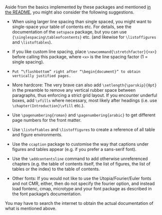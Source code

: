 Aside from the basics implemented by these packages and mentioned [in the README](https://github.com/Foggalong/edinburgh-math-latex/blob/master/README.md), you might also consider the following suggestions.

- When using larger line spacing than single spaced, you might want to single-space your table of contents etc. For details, see the documentation of the `setspace` package, but you can use `{\singlespacing\tableofcontents}` etc. (and likewise for `\listoffigures` and `\listoftables`).

- If you like custom line spacing, place `\newcommand{\stretchfactor}{<x>}` before calling this package, where `<x>` is the line spacing factor (1 = single spacing).

- `Put “\flushbottom” right after “\begin{document}” to obtain vertically justified pages.`

- More hardcore: The very brave can also add `\setlength{\parskip}{0pt}` in the preamble to remove any vertical rubber space between paragraphs, thus enforcing a strict grid layout. If you encounter underful boxes, add `\vfills` where necessary, most likely after headings (i.e. use `\chapter(Introduction}\vfill` etc.).

- Use `\pagenumbering{roman}` and `\pagenumbering{arabic}` to get different page numbers for the front matter.

- Use `\listoftables` and `\listoffigures` to create a reference of all table and figure environments.

- Use the `ccaption` package to customise the way that captions under figures and tables appear (e.g. if you prefer a sans-serif font).

- Use the `\addcontentsline` command to add otherwise unreferenced chapters (e.g. the table of contents itself, the list of figures, the list of tables or the index) to the table of contents.

- Other fonts: If you would not like to use the Utopia/Fourier/Euler fonts and not CMR, either, then do not specify the fourier option, and instead load fontenc, cmap, microtype and your font package as described in the font package’s documentation.

You may have to search the internet to obtain the actual documentation of what is mentioned above.